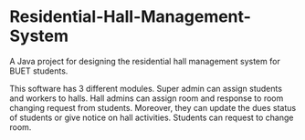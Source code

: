 # Residential-Hall-Management-System

A Java project for designing the residential hall management system for BUET students.

This software has 3 different modules. Super admin can assign students and workers to halls. Hall admins can assign room and response to room changing request from students. Moreover, they can update the dues status of students or give notice on hall activities. Students can request to change room. 
